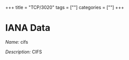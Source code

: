 +++
title = "TCP/3020"
tags = [""]
categories = [""]
+++

# IANA Data

_Name:_ cifs

_Description:_ CIFS

